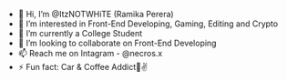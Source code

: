 - 👋 Hi, I’m @ItzNOTWHiTE (Ramika Perera)
- 👀 I’m interested in Front-End Developing, Gaming, Editing and Crypto
- 🌱 I’m currently a College Student
- 💞️ I’m looking to collaborate on Front-End Developing
- 📫 Reach me on Intagram - @necros.x
- ⚡ Fun fact: Car & Coffee Addict🙂✌️

<!---
ItzNOTWHiTE/ItzNOTWHiTE is a ✨ special ✨ repository because its `README.md` (this file) appears on your GitHub profile.
You can click the Preview link to take a look at your changes.
--->
